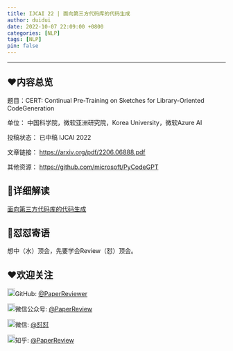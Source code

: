 ```yaml
---
title: IJCAI 22 | 面向第三方代码库的代码生成
author: duidui
date: 2022-10-07 22:09:00 +0800
categories: [NLP]
tags: [NLP]
pin: false
---
```


---

## ❤️内容总览

题目：CERT: Continual Pre-Training on Sketches for Library-Oriented CodeGeneration

单位：
中国科学院，微软亚洲研究院，Korea University，微软Azure AI

投稿状态：
已中稿 IJCAI 2022

文章链接：
https://arxiv.org/pdf/2206.06888.pdf

其他资源：
https://github.com/microsoft/PyCodeGPT

## 💯详细解读

[面向第三方代码库的代码生成](https://mp.weixin.qq.com/s/X-fm6lINVl82BpFEeBTaAw)


## 🌈怼怼寄语

想中（水）顶会，先要学会Review（怼）顶会。

## ❤欢迎关注
<img src="https://s3.bmp.ovh/imgs/2022/09/30/ba20907fb6c0f184.png" alt="GitHub"  width="18px" height="18px" />GitHub: [@PaperReviewer](https://github.com/PaperReviewer/PaperReviewer.github.io)

<img src="https://s3.bmp.ovh/imgs/2022/09/30/a406c07d4b5b1c72.png" alt="微信公众号"  width="18px" height="18px" />微信公众号: [@PaperReview](https://camo.githubusercontent.com/076ac5918dc3e11815cb1f636950af3ab51e1deca566fce0105bb73951cd251e/68747470733a2f2f73332e626d702e6f76682f696d67732f323032322f31302f30342f633631306565386232363065633838632e6a706567)

<img src="https://tva1.sinaimg.cn/large/008i3skNly1gxlhtmg11mj305k05k746.jpg" alt="微信"  width="18px" height="18px" />微信: [@怼怼](https://camo.githubusercontent.com/fb4451bbbe17f1dabe6d704db200bb0ac1a76412a416c79fa564b51b38261f64/68747470733a2f2f73332e626d702e6f76682f696d67732f323032322f31302f30342f373462363633313538613739626264352e6a706567)

<img src="https://s3.bmp.ovh/imgs/2022/10/01/45453eef71d2016b.png" alt="知乎"  width="18px" height="18px" />知乎: [@PaperReview](https://www.zhihu.com/people/zanbo-93-22)

